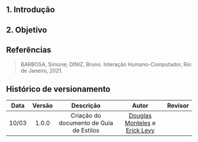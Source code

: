 ## 1. Introdução
 
<p class="text-align: justify">

</p>
 
## 2. Objetivo

<p class="text-align: justify">

</p>
 
## Referências
 
> BARBOSA, Simone; DINIZ, Bruno. Interação Humano-Computador, Rio de Janeiro, 2021.
 
## Histórico de versionamento
 
| Data  | Versão | Descrição | Autor | Revisor |
| :--:  | :----: | :-------: | :---: | :-----: |
| 10/03 | 1.0.0  | Criação do documento de Guia de Estilos | [Douglas Monteles](https://github.com/DouglasMonteles) e [Erick Levy](https://github.com/ErickLevy) |  |

